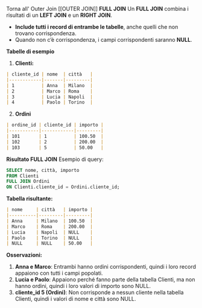 Torna all' Outer Join [[OUTER JOIN]]
**FULL JOIN**
Un **FULL JOIN** combina i risultati di un **LEFT JOIN** e un **RIGHT JOIN**.
- **Include tutti i record di entrambe le tabelle**, anche quelli che non trovano corrispondenza.
- Quando non c’è corrispondenza, i campi corrispondenti saranno **NULL**.

**Tabelle di esempio**
1. **Clienti:**
```markdown
| cliente_id | nome  | città   |
|------------|-------|---------|
| 1          | Anna  | Milano  |
| 2          | Marco | Roma    |
| 3          | Lucia | Napoli  |
| 4          | Paolo | Torino  |
```

2. **Ordini**
```markdown
| ordine_id | cliente_id | importo |
|-----------|------------|---------|
| 101       | 1          | 100.50  |
| 102       | 2          | 200.00  |
| 103       | 5          | 50.00   |
```

**Risultato FULL JOIN**
Esempio di query:
```sql
SELECT nome, città, importo 
FROM Clienti 
FULL JOIN Ordini 
ON Clienti.cliente_id = Ordini.cliente_id;
```

**Tabella risultante:**
```markdown
| nome     | città   | importo |
|----------|---------|---------|
| Anna     | Milano  | 100.50  |
| Marco    | Roma    | 200.00  |
| Lucia    | Napoli  | NULL    |
| Paolo    | Torino  | NULL    |
| NULL     | NULL    | 50.00   |
```

**Osservazioni:**
1. **Anna e Marco**: Entrambi hanno ordini corrispondenti, quindi i loro record appaiono con tutti i campi popolati.
2. **Lucia e Paolo**: Appaiono perché fanno parte della tabella Clienti, ma non hanno ordini, quindi i loro valori di importo sono NULL.
3. **cliente_id 5 (Ordini)**: Non corrisponde a nessun cliente nella tabella Clienti, quindi i valori di nome e città sono NULL.